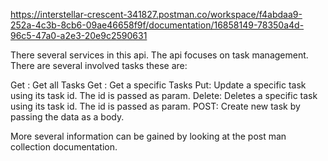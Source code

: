 https://interstellar-crescent-341827.postman.co/workspace/f4abdaa9-252a-4c3b-8cb6-09ae46658f9f/documentation/16858149-78350a4d-96c5-47a0-a2e3-20e9c2590631

There several services in this api.
The api focuses on task management. There are several involved tasks these are:

Get : Get all Tasks
Get : Get a specific Tasks
Put: Update a specific task using its task id. The id is passed as param.
Delete: Deletes a specific task using its task id. The id is passed as param.
POST: Create new task by passing the data as a body.

More several information can be gained by looking at the post man collection documentation.

